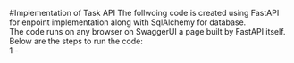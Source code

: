 #Implementation of Task API
The follwoing code is created using FastAPI for enpoint implementation along with SqlAlchemy for database.<br />
The code runs on any browser on SwaggerUI a page built by FastAPI itself.<br />
Below are the steps to run the code: <br />
1 - 
